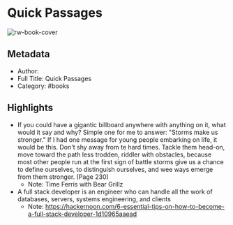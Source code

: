 # Quick Passages

![rw-book-cover](https://readwise-assets.s3.amazonaws.com/static/images/quick-passages-book-icon.2489c00a3133.png)

## Metadata
- Author: 
- Full Title: Quick Passages
- Category: #books

## Highlights
- If you could have a gigantic billboard anywhere with anything on it, what would it say and why?
  Simple one for me to answer: "Storms make us stronger." If I had one message for young people embarking on life, it would be this. Don't shy away from te hard times. Tackle them head-on, move toward the path less trodden, riddler with obstacles, because most other people run at the first sign of battle storms give us a chance to define ourselves, to distinguish ourselves, and wee ways emerge from them stronger. (Page 230)
    - Note: Time Ferris with Bear Grillz
- A full stack developer is an engineer who can handle all the work of databases, servers, systems engineering, and clients
    - Note: https://hackernoon.com/6-essential-tips-on-how-to-become-a-full-stack-developer-1d10965aaead
